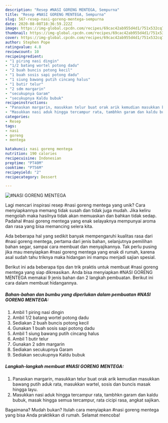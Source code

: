 ```yaml
---
description: "Resep #NASI GORENG MENTEGA, Sempurna"
title: "Resep #NASI GORENG MENTEGA, Sempurna"
slug: 567-resep-nasi-goreng-mentega-sempurna
date: 2020-08-08T18:36:59.222Z
image: https://img-global.cpcdn.com/recipes/69cac42ab955d4d1/751x532cq70/nasi-goreng-mentega-foto-resep-utama.jpg
thumbnail: https://img-global.cpcdn.com/recipes/69cac42ab955d4d1/751x532cq70/nasi-goreng-mentega-foto-resep-utama.jpg
cover: https://img-global.cpcdn.com/recipes/69cac42ab955d4d1/751x532cq70/nasi-goreng-mentega-foto-resep-utama.jpg
author: Stephen Pope
ratingvalue: 4.8
reviewcount: 10
recipeingredient:
- "1 piring nasi dingin"
- "1/2 batang wortel potong dadu"
- "2 buah buncis potong kecil"
- "1 buah sosis sapi potong dadu"
- "1 siung bawang putih cincang halus"
- "1 butir telur"
- "2 sdm margarin"
- "secukupnya Garam"
- "secukupnya Kaldu bubuk"
recipeinstructions:
- "Panaskan margarin, masukkan telur buat orak arik kemudian masukkan bawang putih aduk rata, masukkan wartel, sosis dan buncis masak hingga layu."
- "Masukkan nasi aduk hingga tercampur rata, tambhkn garam dan kaldu bubuk, masak hingga semua tercampur, rata cicipi rasa, angkat sajikan."
categories:
- Resep
tags:
- nasi
- goreng
- mentega

katakunci: nasi goreng mentega 
nutrition: 190 calories
recipecuisine: Indonesian
preptime: "PT40M"
cooktime: "PT56M"
recipeyield: "2"
recipecategory: Dessert

---
```



![#NASI GORENG MENTEGA](https://img-global.cpcdn.com/recipes/69cac42ab955d4d1/751x532cq70/nasi-goreng-mentega-foto-resep-utama.jpg)

Lagi mencari inspirasi resep #nasi goreng mentega yang unik? Cara menyiapkannya memang tidak susah dan tidak juga mudah. Jika keliru mengolah maka hasilnya tidak akan memuaskan dan bahkan tidak sedap. Padahal #nasi goreng mentega yang enak selayaknya mempunyai aroma dan rasa yang bisa memancing selera kita.

Ada beberapa hal yang sedikit banyak mempengaruhi kualitas rasa dari #nasi goreng mentega, pertama dari jenis bahan, selanjutnya pemilihan bahan segar, sampai cara membuat dan menyajikannya. Tak perlu pusing jika mau menyiapkan #nasi goreng mentega yang enak di rumah, karena asal sudah tahu triknya maka hidangan ini mampu menjadi sajian spesial.




Berikut ini ada beberapa tips dan trik praktis untuk membuat #nasi goreng mentega yang siap dikreasikan. Anda bisa menyiapkan #NASI GORENG MENTEGA memakai 9 jenis bahan dan 2 langkah pembuatan. Berikut ini cara dalam membuat hidangannya.

<!--inarticleads1-->

##### Bahan-bahan dan bumbu yang diperlukan dalam pembuatan #NASI GORENG MENTEGA:

1. Ambil 1 piring nasi dingin
1. Ambil 1/2 batang wortel potong dadu
1. Sediakan 2 buah buncis potong kecil
1. Gunakan 1 buah sosis sapi potong dadu
1. Ambil 1 siung bawang putih cincang halus
1. Ambil 1 butir telur
1. Gunakan 2 sdm margarin
1. Sediakan secukupnya Garam
1. Sediakan secukupnya Kaldu bubuk




<!--inarticleads2-->

##### Langkah-langkah membuat #NASI GORENG MENTEGA:

1. Panaskan margarin, masukkan telur buat orak arik kemudian masukkan bawang putih aduk rata, masukkan wartel, sosis dan buncis masak hingga layu.
1. Masukkan nasi aduk hingga tercampur rata, tambhkn garam dan kaldu bubuk, masak hingga semua tercampur, rata cicipi rasa, angkat sajikan.




Bagaimana? Mudah bukan? Itulah cara menyiapkan #nasi goreng mentega yang bisa Anda praktikkan di rumah. Selamat mencoba!
